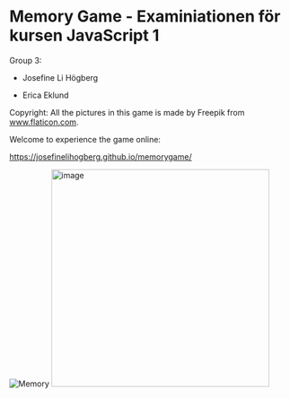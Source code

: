 # Memory Game - Examiniationen för kursen JavaScript 1

Group 3:

* Josefine Li Högberg

* Erica Eklund

Copyright: All the pictures in this game is made by Freepik from www.flaticon.com.

Welcome to experience the game online:

https://josefinelihogberg.github.io/memorygame/

![Memory](https://user-images.githubusercontent.com/97985695/217208898-4ec30c60-aeb5-4226-92fb-4d1f2d2fc18d.jpg)
<img width="388" alt="image" src="https://user-images.githubusercontent.com/97985695/217209495-3149ab9e-a3ae-4788-9fc9-daa46f398c39.png">


